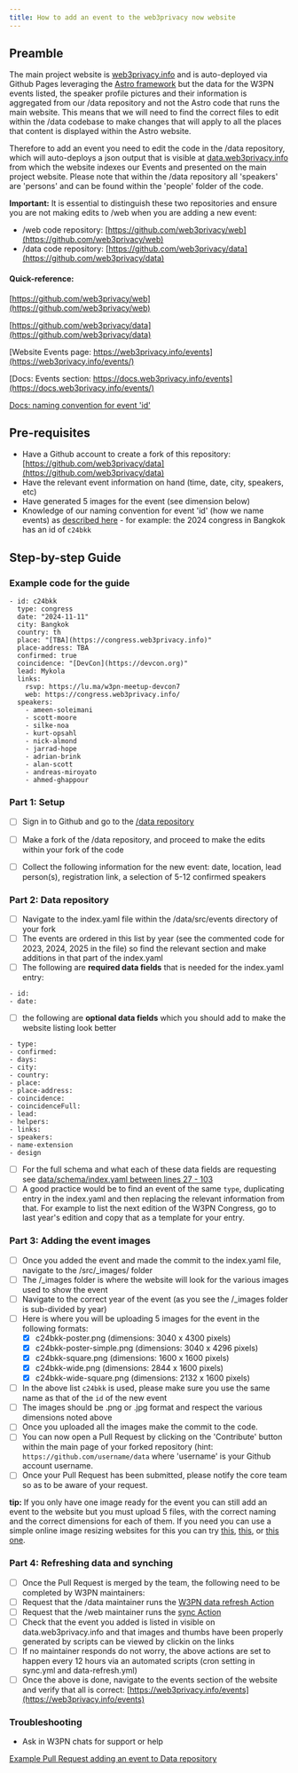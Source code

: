 ```yaml
---
title: How to add an event to the web3privacy now website
---
```


## Preamble

The main project website is [web3privacy.info](https://web3privacy.info) and is auto-deployed via Github Pages leveraging the [Astro framework](https://astro.build/) but the data for the  W3PN events listed, the speaker profile pictures and their information is aggregated from our /data repository and not the Astro code that runs the main website. This means that we will need to find the correct files to edit within the /data codebase to make changes that will apply to all the places that content is displayed within the Astro website.

Therefore to add an event you need to edit the code in the /data repository, which will auto-deploys a json output that is visible at [data.web3privacy.info](https://data.web3privacy.info) from which the website indexes our Events and presented on the main project website. Please note that within the /data repository all 'speakers' are 'persons' and can be found within the 'people' folder of the code.

**Important:** It is essential to distinguish these two repositories and ensure you are not making edits to /web when you are adding a new event:
- /web code repository: [https://github.com/web3privacy/web](https://github.com/web3privacy/web)
- /data code repository: [https://github.com/web3privacy/data](https://github.com/web3privacy/data)


#### Quick-reference:
[https://github.com/web3privacy/web](https://github.com/web3privacy/web)

[https://github.com/web3privacy/data](https://github.com/web3privacy/data)

[Website Events page: https://web3privacy.info/events](https://web3privacy.info/events/)

[Docs: Events section: https://docs.web3privacy.info/events](https://docs.web3privacy.info/events/)

[Docs: naming convention for event 'id'](https://docs.web3privacy.info/events/#naming-conventions)

## Pre-requisites
- Have a Github account to create a fork of this repository: [https://github.com/web3privacy/data](https://github.com/web3privacy/data)
- Have the relevant event information on hand (time, date, city, speakers, etc)
- Have generated 5 images for the event (see dimension below)
- Knowledge of our naming convention for event 'id' (how we name events) as [described here](https://docs.web3privacy.info/events/#naming-conventions) - for example: the 2024 congress in Bangkok has an id of `c24bkk`


## Step-by-step Guide

### Example code for the guide

```
- id: c24bkk
  type: congress
  date: "2024-11-11"
  city: Bangkok
  country: th
  place: "[TBA](https://congress.web3privacy.info)"
  place-address: TBA
  confirmed: true
  coincidence: "[DevCon](https://devcon.org)"
  lead: Mykola
  links:
    rsvp: https://lu.ma/w3pn-meetup-devcon7
    web: https://congress.web3privacy.info/
  speakers:
    - ameen-soleimani
    - scott-moore
    - silke-noa
    - kurt-opsahl
    - nick-almond
    - jarrad-hope
    - adrian-brink
    - alan-scott
    - andreas-miroyato
    - ahmed-ghappour
```


### Part 1: Setup
- [ ] Sign in to Github and go to the [/data repository](https://github.com/web3privacy/data)
- [ ] Make a fork of the /data repository, and proceed to make the edits within your fork of the code
- [ ] Collect the following information for the new event: date, location, lead person(s), registration link, a selection of 5-12 confirmed speakers


### Part 2: Data repository
- [ ] Navigate to the index.yaml file within the /data/src/events directory of your fork
- [ ] The events are ordered in this list by year (see the commented code for 2023, 2024, 2025 in the file) so find the relevant section and make additions in that part of the index.yaml
- [ ] The following are **required data fields** that is needed for the index.yaml entry:
```
- id: 
- date:
```
- [ ] the following are **optional data fields** which you should add to make the website listing look better
```
- type:
- confirmed:
- days:
- city:
- country:
- place:
- place-address:
- coincidence:
- coincidenceFull:
- lead:
- helpers:
- links:
- speakers:
- name-extension
- design
```

- [ ] For the full schema and what each of these data fields are requesting see [data/schema/index.yaml between lines 27 - 103](https://github.com/web3privacy/data/blob/main/schema/index.yaml)
- [ ] A good practice would be to find an event of the same `type`, duplicating entry in the index.yaml and then replacing the relevant information from that. For example to list the next edition of the W3PN Congress, go to last year's edition and copy that as a template for your entry.

### Part 3: Adding the event images
- [ ] Once you added the event and made the commit to the index.yaml file, navigate to the /src/_images/ folder
- [ ] The /_images folder is where the website will look for the various images used to show the event
- [ ] Navigate to the correct year of the event (as you see the /_images folder is sub-divided by year) 
- [ ] Here is where you will be uploading 5 images for the event in the following formats:
  - [x] c24bkk-poster.png (dimensions: 3040 x 4300 pixels)
  - [x] c24bkk-poster-simple.png (dimensions: 3040 x 4296 pixels)
  - [x] c24bkk-square.png (dimensions: 1600 x 1600 pixels)
  - [x] c24bkk-wide.png (dimensions: 2844 x 1600 pixels)
  - [X] c24bkk-wide-square.png (dimensions: 2132 x 1600 pixels)
- [ ] In the above list `c24bkk` is used, please make sure you use the same name as that of the `id` of the new event
- [ ] The images should be .png or .jpg format and respect the various dimensions noted above
- [ ] Once you uploaded all the images make the commit to the code.
- [ ] You can now open a Pull Request by clicking on the 'Contribute' button within the main page of your forked repository (hint: `https://github.com/username/data` where 'username' is your Github account username.
- [ ] Once your Pull Request has been submitted, please notify the core team so as to be aware of your request.

**tip:** If you only have one image ready for the event you can still add an event to the website but you must upload 5 files, with the correct naming and the correct dimensions for each of them. If you need you can use a simple online image resizing websites for this you can try [this](https://imageresizer.com), [this](https://freeimageresizer.com/), or [this one](https://imresizer.com/).

### Part 4: Refreshing data and synching
- [ ] Once the Pull Request is merged by the team, the following need to be completed by W3PN maintainers:
- [ ] Request that the /data maintainer runs the [W3PN data refresh Action](https://github.com/web3privacy/data/actions/workflows/data-refresh.yml)
- [ ] Request that the /web maintainer runs the [sync Action](https://github.com/web3privacy/web/actions/workflows/sync.yml)
- [ ] Check that the event you added is listed in visible on data.web3privacy.info and that images and thumbs have been properly generated by scripts can be viewed by clickin on the links
- [ ] If no maintainer responds do not worry, the above actions are set to happen every 12 hours via an automated  scripts (cron setting in sync.yml and data-refresh.yml)
- [ ] Once the above is done, navigate to the events section of the website and verify that all is correct: [https://web3privacy.info/events](https://web3privacy.info/events) 

### Troubleshooting

- Ask in W3PN chats for support or help


[Example Pull Request adding an event to Data repository](https://github.com/web3privacy/data/pull/5)
